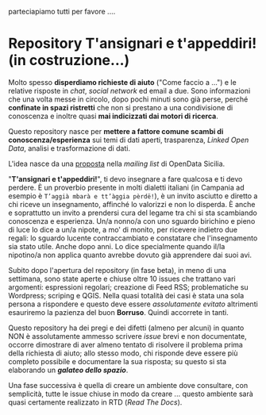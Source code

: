 parteciapiamo tutti per favore ....

# Repository T'ansignari e t'appeddiri! (in costruzione...)

Molto spesso **disperdiamo richieste di aiuto** ("Come faccio a ...") e le relative risposte in _chat_, _social network_ ed email a due. Sono informazioni che una volta messe in circolo, dopo pochi minuti sono già perse, perché **confinate in spazi ristretti** che non si prestano a una condivisione di conoscenza e inoltre quasi **mai indicizzati dai motori di ricerca**.

Questo repository nasce per **mettere a fattore comune scambi di conoscenza/esperienza** sui temi di dati aperti, trasparenza, _Linked Open Data_, analisi e trasformazione di dati.

L'idea nasce da una [proposta](https://groups.google.com/d/msg/opendatasicilia/chsV6FZg1qI/dFvHx_u-EAAJ) nella _mailing list_ di OpenData Sicilia.

"**T'ansignari e t'appeddiri!**", ti devo insegnare a fare qualcosa e ti devo perdere. È un proverbio presente in molti dialetti italiani (in Campania ad esempio è `T’aggià mbarà e tt’àggia pèrdë!`), è un invito asciutto e diretto a chi riceve un insegnamento, affinché lo valorizzi e non lo disperda. È anche e soprattutto un invito a prendersi cura del legame tra chi si sta scambiando conoscenza e esperienza.
Un/a nonno/a con uno sguardo birichino e pieno di luce lo dice a un/a nipote, a mo' di monito, per ricevere indietro due regali: lo sguardo lucente contraccambiato e constatare che l'insegnamento sia stato utile. Anche dopo anni. Lo dice specialmente quando il/la nipotino/a non applica quanto avrebbe dovuto già apprendere dai suoi avi.

Subito dopo l'apertura del repository (in fase beta), in meno di una settimana, sono state aperte e chiuse oltre 10 issues che trattano vari argomenti: espressioni regolari; creazione di Feed RSS; problematiche su Wordpress; scriping e QGIS. Nella quasi totalità dei casi è stata una sola persona a rispondere e questo deve essere _assolutamente evitato_ altrimenti esauriremo la pazienza del buon **Borruso**. Quindi accorrete in tanti.

Questo repository ha dei pregi e dei difetti (almeno per alcuni) in quanto NON è assolutamente ammesso scrivere _issue_ brevi e non documentate, occorre dimostrare di aver almeno tentato di risolvere il problema prima della richiesta di aiuto; allo stesso modo, chi risponde deve essere più completo possibile e documentare la sua risposta; su questo si sta elaborando un **_galateo dello spazio_**.

Una fase successiva è quella di creare un ambiente dove consultare, con semplicità, tutte le issue chiuse in modo da creare ... questo ambiente sarà quasi certamente realizzato in RTD (_Read The Docs_).



